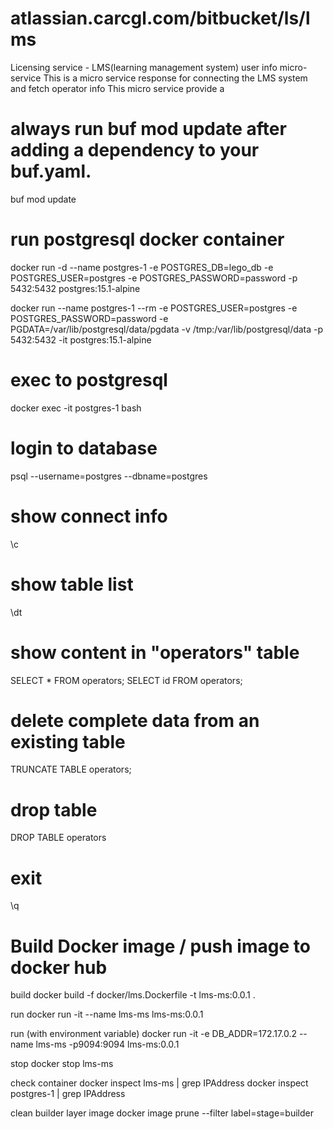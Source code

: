 # atlassian.carcgl.com/bitbucket/ls/lms

Licensing service - LMS(learning management system) user info micro-service
This is a micro service response for connecting the LMS system and fetch operator info
This micro service provide a

# always run buf mod update after adding a dependency to your buf.yaml.

buf mod update

# run postgresql docker container

docker run -d --name postgres-1 -e POSTGRES_DB=lego_db -e POSTGRES_USER=postgres -e POSTGRES_PASSWORD=password -p 5432:5432 postgres:15.1-alpine

docker run --name postgres-1 --rm -e POSTGRES_USER=postgres -e POSTGRES_PASSWORD=password -e PGDATA=/var/lib/postgresql/data/pgdata -v /tmp:/var/lib/postgresql/data -p 5432:5432 -it postgres:15.1-alpine

# exec to postgresql

docker exec -it postgres-1 bash

# login to database

psql --username=postgres --dbname=postgres

# show connect info

\c

# show table list

\dt

# show content in "operators" table

SELECT \* FROM operators;
SELECT id FROM operators;

# delete complete data from an existing table

TRUNCATE TABLE operators;

# drop table

DROP TABLE operators

# exit

\q

# Build Docker image / push image to docker hub

build
docker build -f docker/lms.Dockerfile -t lms-ms:0.0.1 .

run
docker run -it --name lms-ms lms-ms:0.0.1

run (with environment variable)
docker run -it -e DB_ADDR=172.17.0.2 --name lms-ms -p9094:9094 lms-ms:0.0.1

stop
docker stop lms-ms

check container
docker inspect lms-ms | grep IPAddress
docker inspect postgres-1 | grep IPAddress

clean builder layer image
docker image prune --filter label=stage=builder
